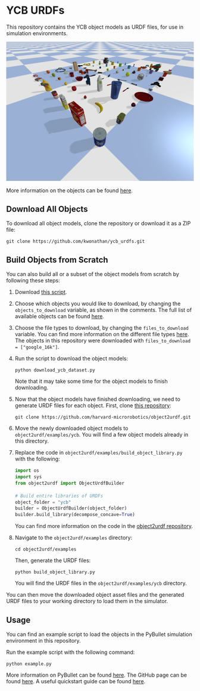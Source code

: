 # YCB URDFs

This repository contains the YCB object models as URDF files, for use in simulation environments.

<img src="assets/ycb_objects.png" width="750">

More information on the objects can be found [here](https://www.ycbbenchmarks.com/).

## Download All Objects

To download all object models, clone the repository or download it as a ZIP file:
```
git clone https://github.com/kwonathan/ycb_urdfs.git
```

## Build Objects from Scratch

You can also build all or a subset of the object models from scratch by following these steps:

1. Download [this script](https://github.com/sea-bass/ycb-tools/blob/main/download_ycb_dataset.py).

2. Choose which objects you would like to download, by changing the `objects_to_download` variable, as shown in the comments. The full list of available objects can be found [here](http://ycb-benchmarks.s3-website-us-east-1.amazonaws.com/).

3. Choose the file types to download, by changing the `files_to_download` variable. You can find more information on the different file types [here](http://ycb-benchmarks.s3-website-us-east-1.amazonaws.com/). The objects in this repository were downloaded with `files_to_download = ["google_16k"]`.

4. Run the script to download the object models:
   ```
   python download_ycb_dataset.py
   ```
   Note that it may take some time for the object models to finish downloading.

5. Now that the object models have finished downloading, we need to generate URDF files for each object. First, clone [this repository](https://github.com/harvard-microrobotics/object2urdf):
   ```
   git clone https://github.com/harvard-microrobotics/object2urdf.git
   ```

6. Move the newly downloaded object models to `object2urdf/examples/ycb`. You will find a few object models already in this directory.

7. Replace the code in `object2urdf/examples/build_object_library.py` with the following:
   ```python
   import os
   import sys
   from object2urdf import ObjectUrdfBuilder
   
   # Build entire libraries of URDFs
   object_folder = "ycb"
   builder = ObjectUrdfBuilder(object_folder)
   builder.build_library(decompose_concave=True)
   ```
   You can find more information on the code in the [object2urdf repository](https://github.com/harvard-microrobotics/object2urdf).

8. Navigate to the `object2urdf/examples` directory:
   ```
   cd object2urdf/examples
   ```
   Then, generate the URDF files:
   ```
   python build_object_library.py
   ```
   You will find the URDF files in the `object2urdf/examples/ycb` directory.

You can then move the downloaded object asset files and the generated URDF files to your working directory to load them in the simulator.

## Usage

You can find an example script to load the objects in the PyBullet simulation environment in this repository.

Run the example script with the following command:
```
python example.py
```

More information on PyBullet can be found [here](https://pybullet.org/wordpress/). The GitHub page can be found [here](https://github.com/bulletphysics/bullet3). A useful quickstart guide can be found [here](https://docs.google.com/document/d/10sXEhzFRSnvFcl3XxNGhnD4N2SedqwdAvK3dsihxVUA/edit?usp=sharing).
